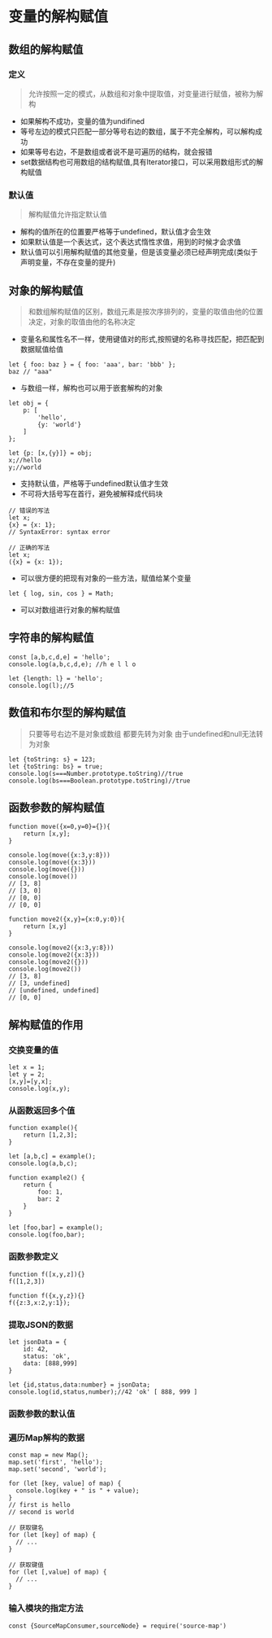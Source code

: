 # 变量的解构赋值

## 数组的解构赋值

### 定义

> 允许按照一定的模式，从数组和对象中提取值，对变量进行赋值，被称为解构

+ 如果解构不成功，变量的值为undifined
+ 等号左边的模式只匹配一部分等号右边的数组，属于不完全解构，可以解构成功
+ 如果等号右边，不是数组或者说不是可遍历的结构，就会报错
+ set数据结构也可用数组的结构赋值,具有Iterator接口，可以采用数组形式的解构赋值

### 默认值

> 解构赋值允许指定默认值

+ 解构的值所在的位置要严格等于undefined，默认值才会生效
+ 如果默认值是一个表达式，这个表达式惰性求值，用到的时候才会求值
+ 默认值可以引用解构赋值的其他变量，但是该变量必须已经声明完成(类似于声明变量，不存在变量的提升)

## 对象的解构赋值

> 和数组解构赋值的区别，数组元素是按次序排列的，变量的取值由他的位置决定，对象的取值由他的名称决定

+ 变量名和属性名不一样，使用键值对的形式,按照键的名称寻找匹配，把匹配到数据赋值给值
```
let { foo: baz } = { foo: 'aaa', bar: 'bbb' };
baz // "aaa"
```
+ 与数组一样，解构也可以用于嵌套解构的对象
```
let obj = {
    p: [
        'hello',
        {y: 'world'}
    ]
};

let {p: [x,{y}]} = obj;
x;//hello
y;//world
```
+ 支持默认值，严格等于undefined默认值才生效
+ 不可将大括号写在首行，避免被解释成代码块
```
// 错误的写法
let x;
{x} = {x: 1};
// SyntaxError: syntax error

// 正确的写法
let x;
({x} = {x: 1});
```
+ 可以很方便的把现有对象的一些方法，赋值给某个变量
```
let { log, sin, cos } = Math;
```
+ 可以对数组进行对象的解构赋值


## 字符串的解构赋值
```
const [a,b,c,d,e] = 'hello';
console.log(a,b,c,d,e); //h e l l o

let {length: l} = 'hello';
console.log(l);//5
```

## 数值和布尔型的解构赋值
> 只要等号右边不是对象或数组 都要先转为对象 由于undefined和null无法转为对象
```
let {toString: s} = 123;
let {toString: bs} = true;
console.log(s===Number.prototype.toString)//true
console.log(bs===Boolean.prototype.toString)//true
```

## 函数参数的解构赋值
```
function move({x=0,y=0}={}){
    return [x,y];
}

console.log(move({x:3,y:8}))
console.log(move({x:3}))
console.log(move({}))
console.log(move())
// [3, 8]
// [3, 0]
// [0, 0]
// [0, 0]

function move2({x,y}={x:0,y:0}){
    return [x,y]
}

console.log(move2({x:3,y:8}))
console.log(move2({x:3}))
console.log(move2({}))
console.log(move2())
// [3, 8]
// [3, undefined]
// [undefined, undefined]
// [0, 0]
```

## 解构赋值的作用

### 交换变量的值
```
let x = 1;
let y = 2;
[x,y]=[y,x];
console.log(x,y);
```

### 从函数返回多个值
```
function example(){
    return [1,2,3];
}

let [a,b,c] = example();
console.log(a,b,c);

function example2() {
    return {
        foo: 1,
        bar: 2
    }
}

let [foo,bar] = example();
console.log(foo,bar);

```

### 函数参数定义
```
function f([x,y,z]){}
f([1,2,3])

function f({x,y,z}){}
f({z:3,x:2,y:1});
```

### 提取JSON的数据
```
let jsonData = {
    id: 42,
    status: 'ok',
    data: [888,999]
}

let {id,status,data:number} = jsonData;
console.log(id,status,number);//42 'ok' [ 888, 999 ]
```

### 函数参数的默认值

### 遍历Map解构的数据
```
const map = new Map();
map.set('first', 'hello');
map.set('second', 'world');

for (let [key, value] of map) {
  console.log(key + " is " + value);
}
// first is hello
// second is world

// 获取键名
for (let [key] of map) {
  // ...
}

// 获取键值
for (let [,value] of map) {
  // ...
}
```

### 输入模块的指定方法
```
const {SourceMapConsumer,sourceNode} = require('source-map')
```